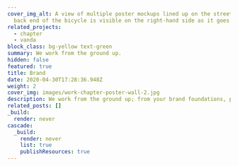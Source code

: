 ```yaml
---
cover_img_alt: A view of multiple poster mockups lined up on the street. The
  back end of the bicycle is visible on the right-hand side as it goes past.
related_projects:
  - chapter
  - vanda
block_class: bg-yellow text-green
summary: We work from the ground up.
hidden: false
featured: true
title: Brand
date: 2020-04-30T17:28:36.948Z
weight: 2
cover_img: images/work-chapter-poster-wall-2.jpg
description: We work from the ground up; from your brand foundations, personality, values all the way to the final output. A carefully crafted, cohesive, thought through brand identity, that has longevity, creativity and truly reflects who you are as an organisation.
related_posts: []
_build:
  render: never
cascade:
  _build:
    render: never
    list: true
    publishResources: true
---
```

